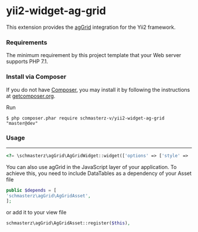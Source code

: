 # yii2-widget-ag-grid
This extension provides the [agGrid](https://www.ag-grid.com/) integration for the Yii2 framework.

### Requirements

The minimum requirement by this project template that your Web server supports PHP 7.1.

### Install via Composer

If you do not have [Composer](http://getcomposer.org/), you may install it by following the instructions
at [getcomposer.org](http://getcomposer.org/doc/00-intro.md#installation-nix).

Run

```
$ php composer.phar require schmasterz-v/yii2-widget-ag-grid "master@dev"
```

### Usage
------------

```php
<?= \schmasterz\agGrid\AgGridWidget::widget(['options' => ['style' => 'height: 600px;width:500px;']]);?>
```
You can also use agGrid in the JavaScript layer of your application. To achieve this, you need to include DataTables as a dependency of your Asset file
```php
public $depends = [
'schmasterz\agGrid\AgGridAsset',
];
```
or add it to your view file
```php
schmasterz\agGrid\AgGridAsset::register($this),
```


